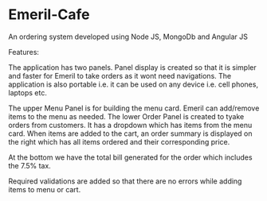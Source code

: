 # Emeril-Cafe
An ordering system developed using Node JS, MongoDb and Angular JS

Features:

The application has two panels. Panel display is created so that it is simpler and faster for Emeril to take orders as it wont need 
navigations. The application is also portable i.e. it can be used on any device i.e. cell phones, laptops etc.

The upper Menu Panel is for building the menu card. Emeril can add/remove items to the menu as needed.
The lower Order Panel is created to tyake orders from customers. It has a dropdown which has items from the menu card. 
When items are added to the cart, an order summary is displayed on the right which has all items ordered and their corresponding price.

At the bottom we have the total bill generated for the order which includes the 7.5% tax.

Required validations are added so that there are no errors while adding items to menu or cart.

